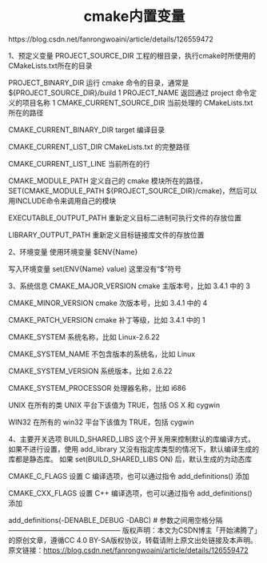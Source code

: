 <h1 align="center">cmake内置变量</h1>
https://blog.csdn.net/fanrongwoaini/article/details/126559472



1、预定义变量
PROJECT_SOURCE_DIR
工程的根目录，执行cmake时所使用的CMakeLists.txt所在的目录

PROJECT_BINARY_DIR
运行 cmake 命令的目录，通常是 ${PROJECT_SOURCE_DIR}/build
1
PROJECT_NAME
    返回通过 project 命令定义的项目名称
1
CMAKE_CURRENT_SOURCE_DIR
当前处理的 CMakeLists.txt 所在的路径

CMAKE_CURRENT_BINARY_DIR
target 编译目录

CMAKE_CURRENT_LIST_DIR
CMakeLists.txt 的完整路径

CMAKE_CURRENT_LIST_LINE
当前所在的行

CMAKE_MODULE_PATH
定义自己的 cmake 模块所在的路径，SET(CMAKE_MODULE_PATH ${PROJECT_SOURCE_DIR}/cmake)，然后可以用INCLUDE命令来调用自己的模块

EXECUTABLE_OUTPUT_PATH
重新定义目标二进制可执行文件的存放位置

LIBRARY_OUTPUT_PATH
重新定义目标链接库文件的存放位置

2、环境变量
使用环境变量
$ENV{Name}

写入环境变量
set(ENV{Name} value)
这里没有“$”符号

3、系统信息
­CMAKE_MAJOR_VERSION
cmake 主版本号，比如 3.4.1 中的 3

­CMAKE_MINOR_VERSION
cmake 次版本号，比如 3.4.1 中的 4

­CMAKE_PATCH_VERSION
cmake 补丁等级，比如 3.4.1 中的 1

­CMAKE_SYSTEM
系统名称，比如 Linux-­2.6.22

­CMAKE_SYSTEM_NAME
不包含版本的系统名，比如 Linux

­CMAKE_SYSTEM_VERSION
系统版本，比如 2.6.22

­CMAKE_SYSTEM_PROCESSOR
处理器名称，比如 i686

­UNIX
在所有的类 UNIX 平台下该值为 TRUE，包括 OS X 和 cygwin

­WIN32
在所有的 win32 平台下该值为 TRUE，包括 cygwin

4、主要开关选项
BUILD_SHARED_LIBS
这个开关用来控制默认的库编译方式，如果不进行设置，使用 add_library 又没有指定库类型的情况下，默认编译生成的库都是静态库。
如果 set(BUILD_SHARED_LIBS ON) 后，默认生成的为动态库

CMAKE_C_FLAGS
设置 C 编译选项，也可以通过指令 add_definitions() 添加

CMAKE_CXX_FLAGS
设置 C++ 编译选项，也可以通过指令 add_definitions() 添加

add_definitions(-DENABLE_DEBUG -DABC) # 参数之间用空格分隔
————————————————
版权声明：本文为CSDN博主「开始沸腾了」的原创文章，遵循CC 4.0 BY-SA版权协议，转载请附上原文出处链接及本声明。
原文链接：https://blog.csdn.net/fanrongwoaini/article/details/126559472